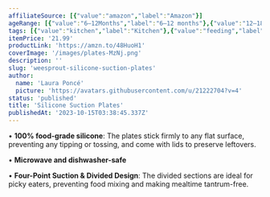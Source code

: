 ```yaml
---
affiliateSource: [{"value":"amazon","label":"Amazon"}]
ageRange: [{"value":"6–12Months","label":"6–12 months"},{"value":"12–18Months","label":"12–18 months"},{"value":"18–24Months","label":"18–24 months"}]
tags: [{"value":"kitchen","label":"Kitchen"},{"value":"feeding","label":"Feeding"},{"value":"amazon","label":"Amazon"}]
itemPrice: '21.99'
productLink: 'https://amzn.to/48HuoH1'
coverImage: '/images/plates-MzNj.png'
description: ''
slug: 'weesprout-silicone-suction-plates'
author:
  name: 'Laura Poncé'
  picture: 'https://avatars.githubusercontent.com/u/21222704?v=4'
status: 'published'
title: 'Silicone Suction Plates'
publishedAt: '2023-10-15T03:38:45.337Z'
---
```


• **100% food-grade silicone**: The plates stick firmly to any flat surface, preventing any tipping or tossing, and come with lids to preserve leftovers.

• **Microwave and dishwasher-safe**

• **Four-Point Suction & Divided Design**: The divided sections are ideal for picky eaters, preventing food mixing and making mealtime tantrum-free.


